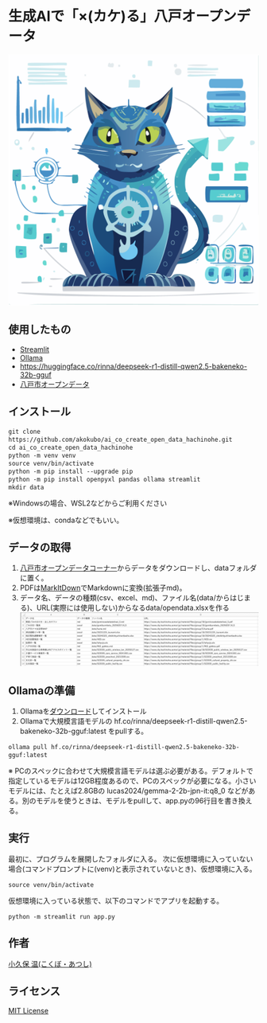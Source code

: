 # 生成AIで「×(カケ)る」八戸オープンデータ

![生成AIで「×(カケ)る」八戸オープンデータ](images/ai_co_create_open_data_hachinohe.png)

## 使用したもの
* [Streamlit](https://streamlit.io/)
* [Ollama](https://ollama.com/)
* https://huggingface.co/rinna/deepseek-r1-distill-qwen2.5-bakeneko-32b-gguf
* [八戸市オープンデータ](https://www.city.hachinohe.aomori.jp/gyoseijoho/tokeijoho/opendata/)

## インストール
```
git clone https://github.com/akokubo/ai_co_create_open_data_hachinohe.git
cd ai_co_create_open_data_hachinohe
python -m venv venv
source venv/bin/activate
python -m pip install --upgrade pip
python -m pip install openpyxl pandas ollama streamlit
mkdir data
```
※Windowsの場合、WSL2などからご利用ください

※仮想環境は、condaなどでもいい。

## データの取得
1. [八戸市オープンデータコーナー](https://www.city.hachinohe.aomori.jp/soshikikarasagasu/johosystemka/tokeijoho/1/1495.html)からデータをダウンロードし、dataフォルダに置く。
2. PDFは[MarkItDown](https://github.com/microsoft/markitdown)でMarkdownに変換(拡張子md)。
3. データ名、データの種類(csv、excel、md)、ファイル名(data/からはじまる)、URL(実際には使用しない)からなるdata/opendata.xlsxを作る
![data/opendata.xlsxの例](images/opendata.xlsx.png)

## Ollamaの準備
1. Ollamaを[ダウンロード](https://ollama.com/download/windows)してインストール
2. Ollamaで大規模言語モデルの hf.co/rinna/deepseek-r1-distill-qwen2.5-bakeneko-32b-gguf:latest をpullする。
```
ollama pull hf.co/rinna/deepseek-r1-distill-qwen2.5-bakeneko-32b-gguf:latest
```
※ PCのスペックに合わせて大規模言語モデルは選ぶ必要がある。デフォルトで指定しているモデルは12GB程度あるので、PCのスペックが必要になる。小さいモデルには、たとえば2.8GBの lucas2024/gemma-2-2b-jpn-it:q8_0 などがある。別のモデルを使うときは、モデルをpullして、app.pyの96行目を書き換える。

## 実行
最初に、プログラムを展開したフォルダに入る。
次に仮想環境に入っていない場合(コマンドプロンプトに(venv)と表示されていないとき)、仮想環境に入る。
```
source venv/bin/activate
```

仮想環境に入っている状態で、以下のコマンドでアプリを起動する。
```
python -m streamlit run app.py
```

## 作者
[小久保 温(こくぼ・あつし)](https://akokubo.github.io/)

## ライセンス
[MIT License](LICENSE)
